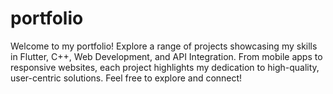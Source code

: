 # portfolio
Welcome to my portfolio! Explore a range of projects showcasing my skills in Flutter, C++, Web Development, and API Integration. From mobile apps to responsive websites, each project highlights my dedication to high-quality, user-centric solutions. Feel free to explore and connect!

